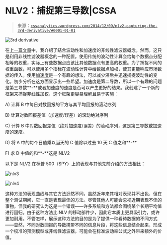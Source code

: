 <!--yml

类别：未分类

日期：2024-05-12 17:49:59

-->

# NLV2：捕捉第三导数|CSSA

> 来源：[`cssanalytics.wordpress.com/2014/12/09/nlv2-capturing-the-3rd-derivative/#0001-01-01`](https://cssanalytics.wordpress.com/2014/12/09/nlv2-capturing-the-3rd-derivative/#0001-01-01)

![3rd derivative](https://cssanalytics.files.wordpress.com/2014/12/3rd-derivative.png)

在[上一篇文章](https://cssanalytics.wordpress.com/2014/12/03/combining-acceleration-and-volatility-into-a-non-linear-filter-nlv/ "结合加速度和波动性的非线性滤波器（NLV）")中，我介绍了结合波动性和加速度的非线性滤波器概念。然而，这只是利用非线性滤波器概念的一种配置。使用传统的波动性计算会给每个数据点分配相等的权重，实际上有些数据点应该比其他数据点有更高的权重。为了捕捉不同的权重函数，可以使用多个指标在波动性计算中给数据点加权，使其更能响应市场数据的传入。使用[加速度](https://cssanalytics.wordpress.com/2014/12/01/volatility-of-acceleration-part-two/ "加速度的波动性（第二部分）")是一个有趣的想法，可以减少滞后并迅速捕捉波动性的变化。初步分析在这方面显示出一些希望。加速度是第二导数，所以一个有趣的问题是第三导数**-**或者加速度的速度是否可以产生更好的结果。我创建了一个新的框架来捕捉非线性加权，这个框架更容易理解且易于实施：

A) 计算 B 中每日对数回报的平方与其平均回报的滚动序列

B) 计算对数回报差值（加速度/误差）的滚动绝对序列

C) 计算 B 中对数回报差值（绝对加速度/误差）的滚动序列，这是第三导数或加速度的速度。

D) 将 A 中的每个日值乘以当天的 C 值除以过去 10 天 C 值之和**-**

F) 求 D 中值的和**-**这是 NLV2

以下是 NLV2 在标普 500（SPY）上的表现与其他先前介绍的方法相比：

![nlv3](https://cssanalytics.files.wordpress.com/2014/12/nlv3.png)

![nlv4](https://cssanalytics.files.wordpress.com/2014/12/nlv4.png)

这种方法的表现曲线与其它方法迥然不同，虽然近年来其相对表现并不出色，但在整个测试期间，它一直是表现最佳的方法。尽管其他人可能会忽视近期表现不佳的事物，但我的研究认为这是一个错误——许多系统和方法都会围绕某个长期平均值进行回归。由于这种方法比 NLV 的移动部件少，因此它本质上更具吸引力，或许更加耐用。不管怎样，展示这种方法的目的是为了提供一种看待数据的不同方式——显然，不同对数回报的导数携带不同的信息片段，将这些信息结合起来，形成一个校准的预测模型或非线性滤波器，可能会在标准波动率公式之外带来额外的价值。
